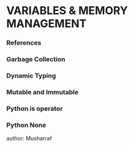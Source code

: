 # VARIABLES & MEMORY MANAGEMENT
### References
### Garbage Collection
### Dynamic Typing
### Mutable and Immutable
### Python is operator
### Python None
author: Musharraf
